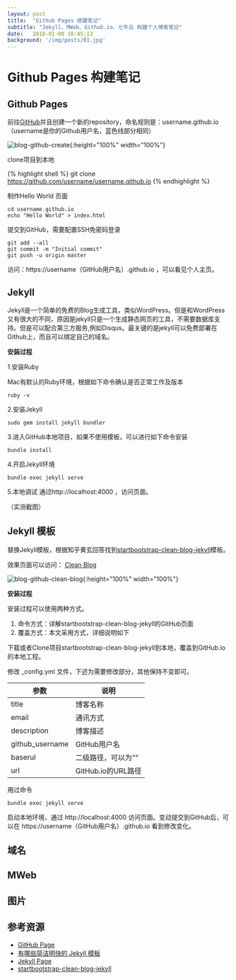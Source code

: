 ```yaml
---
layout: post
title:  "Github Pages 搭建笔记"
subtitle: "Jekyll、MWeb、Github.io、七牛云 构建个人博客笔记"
date:   2018-01-08 10:45:13
background: '/img/posts/01.jpg'
---
```


# Github Pages 构建笔记

## Github Pages
前往[GitHub](https://github.com/)并且创建一个新的repository，命名规则是：username.github.io（username是你的Github用户名，蓝色线部分相同）

![blog-github-create](http://oo6gt25nl.bkt.clouddn.com/blog-github-create.jpg){:height="100%" width="100%"}

clone项目到本地


{% highlight shell %}
git clone https://github.com/username/username.github.io
{% endhighlight %}


制作Hello World 页面

```
cd username.github.io
echo "Hello World" > index.html
```

提交到GitHub，需要配置SSH免密码登录

```
git add --all
git commit -m "Initial commit"
git push -u origin master
```

访问：https://username（GitHub用户名）.github.io ，可以看见个人主页。

## Jekyll

Jekyll是一个简单的免费的Blog生成工具，类似WordPress。但是和WordPress又有很大的不同，原因是jekyll只是一个生成静态网页的工具，不需要数据库支持。但是可以配合第三方服务,例如Disqus。最关键的是jekyll可以免费部署在Github上，而且可以绑定自己的域名。

**安装过程**

1.安装Ruby

Mac有默认的Ruby环境，根据如下命令确认是否正常工作及版本

```
ruby -v
```

2.安装Jekyll

```
sudo gem install jekyll bundler
```
 
3.进入GitHub本地项目，如果不使用模板，可以进行如下命令安装

```
bundle install
```

4.开启Jekyll环境

```
bundle exec jekyll serve
```

5.本地调试
通过http://localhost:4000 ，访问页面。

（实测截图）

## Jekyll 模板

替换Jekyll模板，根据知乎黄玄回答找到[startbootstrap-clean-blog-jekyll](https://github.com/BlackrockDigital/startbootstrap-clean-blog-jekyll)模板。

效果页面可以访问： [Clean Blog](http://blackrockdigital.github.io/startbootstrap-clean-blog-jekyll/)

![blog-github-clean-blog](http://oo6gt25nl.bkt.clouddn.com/blog-github-clean-blog.jpg){:height="100%" width="100%"}

**安装过程**

安装过程可以使用两种方式。

1. 命令方式：详解startbootstrap-clean-blog-jekyll的GitHub页面
2. 覆盖方式：本文采用方式，详细说明如下

下载或者Clone项目startbootstrap-clean-blog-jekyll到本地，覆盖到GitHub.io的本地工程。

修改 _config.yml 文件，下述为需要修改部分，其他保持不变即可。

| 参数 | 说明 | 
| --- | --- | 
| title | 博客名称 |
| email | 通讯方式 |
| description | 博客描述 |
| github_username | GitHub用户名 |
| baserul | 二级路径，可以为"" | 
| url | GitHub.io的URL路径 |

用过命令

```
bundle exec jekyll serve
```
启动本地环境，通过 http://localhost:4000 访问页面。变动提交到GitHub后，可以在 https://username（GitHub用户名）.github.io 看到修改变化。


## 域名

## MWeb

## 图片

## 参考资源

* [GitHub Page](https://pages.github.com/)
* [有哪些简洁明快的 Jekyll 模板](https://www.zhihu.com/question/20223939)
* [Jekyll Page](https://jekyllrb.com/)
* [startbootstrap-clean-blog-jekyll](https://github.com/BlackrockDigital/startbootstrap-clean-blog-jekyll)



